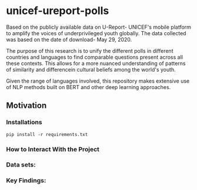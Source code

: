 # unicef-ureport-polls
 Based on the publicly available data on U-Report- UNICEF's mobile platform to amplify the voices of underprivileged youth globally.
 The data collected was based on the date of download- May 29, 2020. 
 
 The purpose of this research is to unify the different polls in different countries and languages to find comparable questions present across all these contexts. This allows for a more nuanced understanding of patterns of similarity and differencein cultural beliefs among the world's youth. 
 
 Given the range of languages involved, this repository makes extensive use of NLP methods built on BERT and other deep learning approaches. 
 
## Motivation

### Installations


```pip install -r requirements.txt```

### How to Interact With the Project


### Data sets:


### Key Findings:
